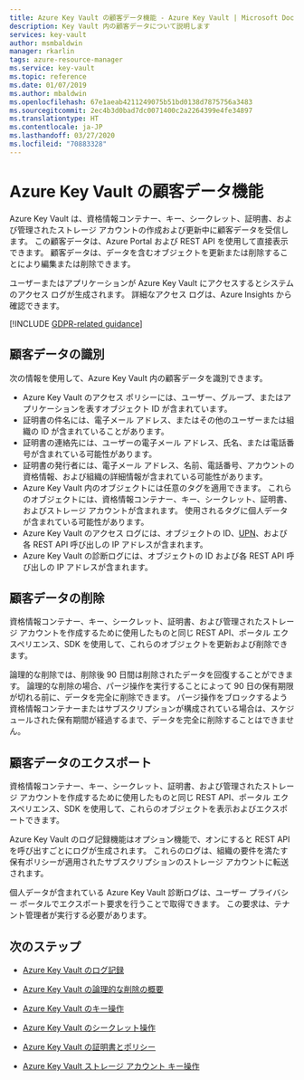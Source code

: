 ```yaml
---
title: Azure Key Vault の顧客データ機能 - Azure Key Vault | Microsoft Docs
description: Key Vault 内の顧客データについて説明します
services: key-vault
author: msmbaldwin
manager: rkarlin
tags: azure-resource-manager
ms.service: key-vault
ms.topic: reference
ms.date: 01/07/2019
ms.author: mbaldwin
ms.openlocfilehash: 67e1aeab4211249075b51bd0138d7875756a3483
ms.sourcegitcommit: 2ec4b3d0bad7dc0071400c2a2264399e4fe34897
ms.translationtype: HT
ms.contentlocale: ja-JP
ms.lasthandoff: 03/27/2020
ms.locfileid: "70883328"
---
```

# <a name="azure-key-vault-customer-data-features"></a>Azure Key Vault の顧客データ機能

Azure Key Vault は、資格情報コンテナー、キー、シークレット、証明書、および管理されたストレージ アカウントの作成および更新中に顧客データを受信します。 この顧客データは、Azure Portal および REST API を使用して直接表示できます。 顧客データは、データを含むオブジェクトを更新または削除することにより編集または削除できます。

ユーザーまたはアプリケーションが Azure Key Vault にアクセスするとシステム のアクセス ログが生成されます。 詳細なアクセス ログは、Azure Insights から確認できます。

[!INCLUDE [GDPR-related guidance](../../includes/gdpr-intro-sentence.md)]

## <a name="identifying-customer-data"></a>顧客データの識別

次の情報を使用して、Azure Key Vault 内の顧客データを識別できます。

- Azure Key Vault のアクセス ポリシーには、ユーザー、グループ、またはアプリケーションを表すオブジェクト ID が含まれています。
- 証明書の件名には、電子メール アドレス、またはその他のユーザーまたは組織の ID が含まれていることがあります。
- 証明書の連絡先には、ユーザーの電子メール アドレス、氏名、または電話番号が含まれている可能性があります。
- 証明書の発行者には、電子メール アドレス、名前、電話番号、アカウントの資格情報、および組織の詳細情報が含まれている可能性があります。
- Azure Key Vault 内のオブジェクトには任意のタグを適用できます。 これらのオブジェクトには、資格情報コンテナー、キー、シークレット、証明書、およびストレージ アカウントが含まれます。 使用されるタグに個人データが含まれている可能性があります。
- Azure Key Vault のアクセス ログには、オブジェクトの ID、[UPN](../active-directory/hybrid/plan-connect-userprincipalname.md)、および各 REST API 呼び出しの IP アドレスが含まれます。
- Azure Key Vault の診断ログには、オブジェクトの ID および各 REST API 呼び出しの IP アドレスが含まれます。

## <a name="deleting-customer-data"></a>顧客データの削除

資格情報コンテナー、キー、シークレット、証明書、および管理されたストレージ アカウントを作成するために使用したものと同じ REST API、ポータル エクスペリエンス、SDK を使用して、これらのオブジェクトを更新および削除できます。

論理的な削除では、削除後 90 日間は削除されたデータを回復することができます。 論理的な削除の場合、パージ操作を実行することによって 90 日の保有期限が切れる前に、データを完全に削除できます。 パージ操作をブロックするよう資格情報コンテナーまたはサブスクリプションが構成されている場合は、スケジュールされた保有期間が経過するまで、データを完全に削除することはできません。

## <a name="exporting-customer-data"></a>顧客データのエクスポート

資格情報コンテナー、キー、シークレット、証明書、および管理されたストレージ アカウントを作成するために使用したものと同じ REST API、ポータル エクスペリエンス、SDK を使用して、これらのオブジェクトを表示およびエクスポートできます。

Azure Key Vault のログ記録機能はオプション機能で、オンにすると REST API を呼び出すごとにログが生成されます。 これらのログは、組織の要件を満たす保有ポリシーが適用されたサブスクリプションのストレージ アカウントに転送されます。

個人データが含まれている Azure Key Vault 診断ログは、ユーザー プライバシー ポータルでエクスポート要求を行うことで取得できます。 この要求は、テナント管理者が実行する必要があります。

## <a name="next-steps"></a>次のステップ

- [Azure Key Vault のログ記録](key-vault-logging.md)

- [Azure Key Vault の論理的な削除の概要](key-vault-soft-delete-cli.md)

- [Azure Key Vault のキー操作](https://docs.microsoft.com/rest/api/keyvault/key-operations)

- [Azure Key Vault のシークレット操作](https://docs.microsoft.com/rest/api/keyvault/secret-operations)

- [Azure Key Vault の証明書とポリシー](https://docs.microsoft.com/rest/api/keyvault/certificates-and-policies)

- [Azure Key Vault ストレージ アカウント キー操作](https://docs.microsoft.com/rest/api/keyvault/storage-account-key-operations)

